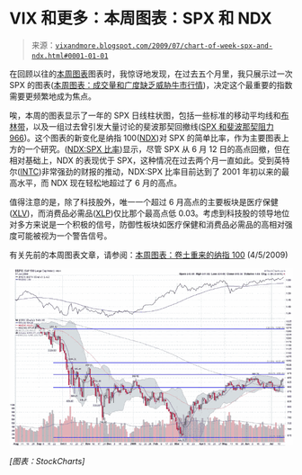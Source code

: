 <!--yml

category: 未分类

date: 2024-05-18 17:37:57

-->

# VIX 和更多：本周图表：SPX 和 NDX

> 来源：[`vixandmore.blogspot.com/2009/07/chart-of-week-spx-and-ndx.html#0001-01-01`](http://vixandmore.blogspot.com/2009/07/chart-of-week-spx-and-ndx.html#0001-01-01)

在回顾以往的[本周图表](http://vixandmore.blogspot.com/search/label/chart%20of%20the%20week)图表时，我惊讶地发现，在过去五个月里，我只展示过一次 SPX 的图表([本周图表：成交量和广度缺乏威胁牛市行情](http://vixandmore.blogspot.com/2009/06/chart-of-week-lack-of-volume-and.html))，决定这个最重要的指数需要更频繁地成为焦点。

唉，本周的图表显示了一年的 SPX 日线柱状图，包括一些标准的移动平均线和[布林带](http://vixandmore.blogspot.com/search/label/Bollinger%20bands)，以及一组过去曾引发大量讨论的斐波那契回撤线([SPX 和斐波那契阻力 966](http://vixandmore.blogspot.com/search/label/Bollinger%20bands))。这个图表的新变化是纳指 100([NDX](http://vixandmore.blogspot.com/search/label/NDX))对 SPX 的简单比率，作为主要图表上方的一个研究。([NDX:SPX 比率](http://vixandmore.blogspot.com/search/label/NDX%3ASPX))显示，尽管 SPX 从 6 月 12 日的高点回撤，但在相对基础上，NDX 的表现优于 SPX，这种情况在过去两个月一直如此。受到英特尔([INTC](http://vixandmore.blogspot.com/search/label/INTC))非常强劲的财报的推动，NDX:SPX 比率目前达到了 2001 年初以来的最高水平，而 NDX 现在轻松地超过了 6 月的高点。

值得注意的是，除了科技股外，唯一一个超过 6 月高点的主要板块是医疗保健([XLV](http://vixandmore.blogspot.com/search/label/XLV))，而消费品必需品([XLP](http://vixandmore.blogspot.com/search/label/XLP))仅比那个最高点低 0.03。考虑到科技股的领导地位对多方来说是一个积极的信号，防御性板块如医疗保健和消费品必需品的高相对强度可能被视为一个警告信号。

有关先前的本周图表文章，请参阅：[本周图表：卷土重来的纳指 100](http://vixandmore.blogspot.com/2009/04/chart-of-week-resurgent-nasdaq-100.html) (4/5/2009)

![](img/8113fcbcf40bd360a2f583fcd129a580.png)

*[图表：StockCharts]*
